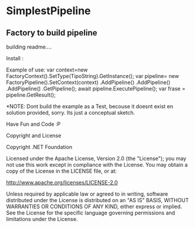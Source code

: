 # SimplestPipeline
Factory to build pipeline
-----------------------------------

building readme....

Install :
   
Example of use: 
   var context=new FactoryContext().SetType(TipoString).GetInstance();
   var pipeline=
                new FactoryPipeline<Context>().SetContext(context)
                    .AddPipeline<Sujeto>()
                    .AddPipeline<Verbo>()
                    .AddPipeline<Predicado>()
                    .GetPipeline();
  await pipeline.ExecutePipeline();
  var frase = pipeline.GetResult();
  
  *NOTE: Dont build the example as a Test, becouse it doesnt exist en solution provided, sorry. 
         Its just a conceptual sketch.
         
 Have Fun and Code :P
 
 Copyright and License

Copyright .NET Foundation

Licensed under the Apache License, Version 2.0 (the "License"); you may not use this work except in compliance with the License. You may obtain a copy of the License in the LICENSE file, or at:

http://www.apache.org/licenses/LICENSE-2.0

Unless required by applicable law or agreed to in writing, software distributed under the License is distributed on an "AS IS" BASIS, WITHOUT WARRANTIES OR CONDITIONS OF ANY KIND, either express or implied. See the License for the specific language governing permissions and limitations under the License.
  
  
